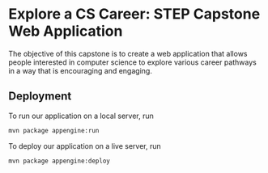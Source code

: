 # Explore a CS Career: STEP Capstone Web Application
The objective of this capstone is to create a web application that allows people interested in computer science 
to explore various career pathways in a way that is encouraging and engaging.

## Deployment
To run our application on a local server, run

```bash
mvn package appengine:run
```
To deploy our application on a live server, run

```bash
mvn package appengine:deploy
```


